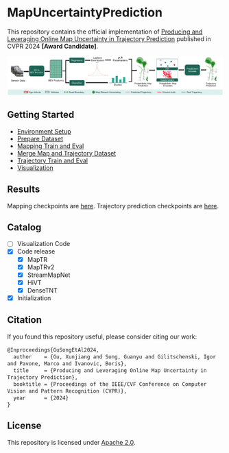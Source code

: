 # MapUncertaintyPrediction
This repository contains the official implementation of [Producing and Leveraging Online Map Uncertainty in Trajectory Prediction](https://arxiv.org/abs/2403.16439) published in CVPR 2024 **[Award Candidate]**. 

![](assets/flowchart.png)

## Getting Started
- [Environment Setup](docs/env.md)
- [Prepare Dataset](docs/prepare_dataset.md)
- [Mapping Train and Eval](docs/map.md)
- [Merge Map and Trajectory Dataset](docs/adaptor.md)
- [Trajectory Train and Eval](docs/trj.md)
- [Visualization](docs/visualization.md)

## Results

Mapping checkpoints are [here](https://drive.google.com/drive/folders/1ZhCv4Z_yI7PLirHLS64luE1fV2EPG0sB?usp=sharing). Trajectory prediction checkpoints are [here](https://drive.google.com/drive/folders/1b46HUqHxeqrZQOYRbtsnltDU2bR8Fjkj?usp=sharing). 

## Catalog

- [ ] Visualization Code
- [x] Code release
  - [x] MapTR
  - [x] MapTRv2
  - [x] StreamMapNet
  - [x] HiVT
  - [x] DenseTNT
- [x] Initialization

## Citation

If you found this repository useful, please consider citing our work:

```
@Inproceedings{GuSongEtAl2024,
  author    = {Gu, Xunjiang and Song, Guanyu and Gilitschenski, Igor and Pavone, Marco and Ivanovic, Boris},
  title     = {Producing and Leveraging Online Map Uncertainty in Trajectory Prediction},
  booktitle = {Proceedings of the IEEE/CVF Conference on Computer Vision and Pattern Recognition (CVPR)},
  year      = {2024}
}
```

## License

This repository is licensed under [Apache 2.0](LICENSE).
